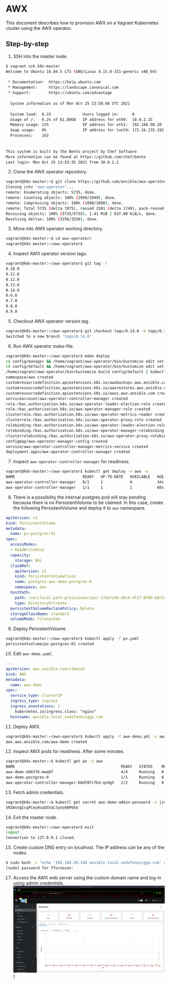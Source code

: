 # AWX
This document describes how to provision AWX on a Vagrant Kubernetes cluster using the AWX operator.
## Step-by-step
1. SSH into the master node.
```bash
$ vagrant ssh k8s-master
Welcome to Ubuntu 18.04.5 LTS (GNU/Linux 4.15.0-151-generic x86_64)

 * Documentation:  https://help.ubuntu.com
 * Management:     https://landscape.canonical.com
 * Support:        https://ubuntu.com/advantage

  System information as of Mon Oct 25 13:58:48 UTC 2021

  System load:  0.33              Users logged in:      0
  Usage of /:   6.2% of 61.80GB   IP address for eth0:  10.0.2.15
  Memory usage: 12%               IP address for eth1:  192.168.50.10
  Swap usage:   0%                IP address for tunl0: 172.16.235.192
  Processes:    163


This system is built by the Bento project by Chef Software
More information can be found at https://github.com/chef/bento
Last login: Mon Oct 25 13:53:35 2021 from 10.0.2.2
```
2. Clone the AWX operator repository.
```bash
vagrant@k8s-master:~$ git clone https://github.com/ansible/awx-operator.git
Cloning into 'awx-operator'...
remote: Enumerating objects: 5735, done.
remote: Counting objects: 100% (2949/2949), done.
remote: Compressing objects: 100% (1098/1098), done.
remote: Total 5735 (delta 1975), reused 2501 (delta 1749), pack-reused 2786
Receiving objects: 100% (5735/5735), 1.41 MiB | 637.00 KiB/s, done.
Resolving deltas: 100% (3256/3256), done.
```
3. Move into AWX operator working directory.
```bash
vagrant@k8s-master:~$ cd awx-operator/
vagrant@k8s-master:~/awx-operator$
```
4. Inspect AWX operator version tags.
```bash
vagrant@k8s-master:~/awx-operator$ git tag -l
0.10.0
0.11.0
0.12.0
0.13.0
0.14.0
0.6.0
0.7.0
0.8.0
0.9.0
```
5. Checkout AWX operator version tag.
```bash
vagrant@k8s-master:~/awx-operator$ git checkout tags/0.14.0 -b tags/0.14.0
Switched to a new branch 'tags/0.14.0'
```
6. Run AWX operator make-file.
```bash
vagrant@k8s-master:~/awx-operator$ make deploy
cd config/manager && /home/vagrant/awx-operator/bin/kustomize edit set image controller=quay.io/ansible/awx-operator:0.14.0
cd config/default && /home/vagrant/awx-operator/bin/kustomize edit set namespace awx
/home/vagrant/awx-operator/bin/kustomize build config/default | kubectl apply -f -
namespace/awx created
customresourcedefinition.apiextensions.k8s.io/awxbackups.awx.ansible.com created
customresourcedefinition.apiextensions.k8s.io/awxrestores.awx.ansible.com created
customresourcedefinition.apiextensions.k8s.io/awxs.awx.ansible.com created
serviceaccount/awx-operator-controller-manager created
role.rbac.authorization.k8s.io/awx-operator-leader-election-role created
role.rbac.authorization.k8s.io/awx-operator-manager-role created
clusterrole.rbac.authorization.k8s.io/awx-operator-metrics-reader created
clusterrole.rbac.authorization.k8s.io/awx-operator-proxy-role created
rolebinding.rbac.authorization.k8s.io/awx-operator-leader-election-rolebinding created
rolebinding.rbac.authorization.k8s.io/awx-operator-manager-rolebinding created
clusterrolebinding.rbac.authorization.k8s.io/awx-operator-proxy-rolebinding created
configmap/awx-operator-manager-config created
service/awx-operator-controller-manager-metrics-service created
deployment.apps/awx-operator-controller-manager created
```
7. Inspect ```awx-operator-controller-manager``` for readiness.
```bash
vagrant@k8s-master:~/awx-operator$ kubectl get deploy -n awx -w
NAME                              READY   UP-TO-DATE   AVAILABLE   AGE
awx-operator-controller-manager   0/1     1            0           34s
awx-operator-controller-manager   1/1     1            1           60s
```
8. There is a possibility the internal postgres pod will stay pending because there is no PersistentVolume to be claimed. In this case, create the following PersistentVolume and deploy it to ```awx``` namespace.
```yaml
apiVersion: v1
kind: PersistentVolume
metadata:
  name: pv-postgres-01
spec:
  accessModes:
  - ReadWriteOnce
  capacity:
    storage: 8Gi
  claimRef:
    apiVersion: v1
    kind: PersistentVolumeClaim
    name: postgres-awx-demo-postgres-0
    namespace: awx
  hostPath:
    path: /var/local-path-provisioner/pvc-17da7249-d9c9-4f27-8f88-68c526eb287a_awx_postgres-awx-demo-postgres-0
    type: DirectoryOrCreate
  persistentVolumeReclaimPolicy: Delete
  storageClassName: standard
  volumeMode: Filesystem
```
9. Deploy PersistentVolume.
```bash
vagrant@k8s-master:~/awx-operator$ kubectl apply -f pv.yaml 
persistentvolume/pv-postgres-01 created
```
10. Edit ```awx-demo.yaml```.
```yaml
---
apiVersion: awx.ansible.com/v1beta1
kind: AWX
metadata:
  name: awx-demo
spec:
  service_type: ClusterIP
  ingress_type: ingress
  ingress_annotations: |
    kubernetes.io/ingress.class: "nginx"
  hostname: ansible.local.vodafoneziggo.com
```
11. Deploy AWX.
```bash
vagrant@k8s-master:~/awx-operator$ kubectl apply -f awx-demo.yml -n awx
awx.awx.ansible.com/awx-demo created
```
12. Inspect AWX pods for readiness.
After some minutes.
```bash
vagrant@k8s-master:~$ kubectl get po -n awx
NAME                                               READY   STATUS    RESTARTS   AGE
awx-demo-d46576-mwq8f                              4/4     Running   0          8m33s
awx-demo-postgres-0                                1/1     Running   0          8m40s
awx-operator-controller-manager-68d787cfbd-qn9gh   2/2     Running   0          10m
```
13. Fetch admin credentials.
```bash
vagrant@k8s-master:~$ kubectl get secret awx-demo-admin-password -o jsonpath="{.data.password}" -n awx | base64 --decode
5RIWsVgIsqPCey0oaDSVaC3yVa90POkX
```
14. Exit the master node.
```bash
vagrant@k8s-master:~/awx-operator$ exit
logout
Connection to 127.0.0.1 closed.
```
15. Create custom DNS entry on localhost. The IP address can be any of the nodes.
```bash
$ sudo bash -c "echo '192.168.50.240 ansible.local.vodafoneziggo.com' >> /etc/hosts"
[sudo] password for fforoozan:
```
17. Access the AWX web server using the custom domain name and log-in using admin credentials.
![awx](awx.png))